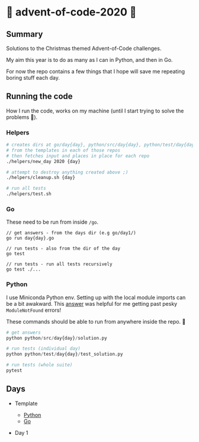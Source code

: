 # 🎄 advent-of-code-2020 🎄

## Summary

Solutions to the Christmas themed Advent-of-Code challenges. 

My aim this year is to do as many as I can in Python, and then in Go. 

For now the repo contains a few things that I hope will save me repeating boring stuff each day.

## Running the code

How I run the code, works on my machine (until I start trying to solve the problems 🥴).

### Helpers

```bash
# creates dirs at go/day{day}, python/src/day{day}, python/test/day{day}
# from the templates in each of those repos
# then fetches input and places in place for each repo
./helpers/new_day 2020 {day}

# attempt to destroy anything created above ;)
./helpers/cleanup.sh {day}

# run all tests 
./helpers/test.sh

```

### Go

These need to be run from inside `/go`.

```golang
// get answers - from the days dir (e.g go/day1/)
go run day{day}.go

// run tests - also from the dir of the day
go test

// run tests - run all tests recursively
go test ./...

```

### Python

I use Miniconda Python env.
Setting up with the local module imports can be a bit awakward. 
This [answer](https://stackoverflow.com/questions/37006114/anaconda-permanently-include-external-packages-like-in-pythonpath) was helpful for me getting past pesky `ModuleNotFound` errors!


These commands should be able to run from anywhere inside the repo. 🤞

```python
# get answers
python python/src/day{day}/solution.py

# run tests (individual day)
python python/test/day{day}/test_solution.py

# run tests (whole suite)
pytest

```

## Days 

- Template

    - [Python](python/src/template)
    - [Go](go/template)

- Day 1
